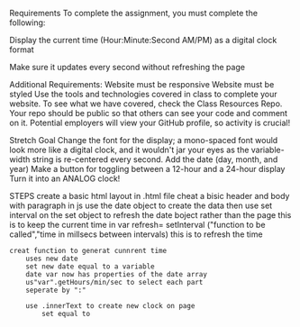 Requirements
To complete the assignment, you must complete the following:

Display the current time (Hour:Minute:Second AM/PM) as a digital clock format

Make sure it updates every second without refreshing the page



Additional Requirements:
Website must be responsive
Website must be styled
Use the tools and technologies covered in class to complete your website. To see what we have covered, check the Class Resources Repo.
Your repo should be public so that others can see your code and comment on it.
Potential employers will view your GitHub profile, so activity is crucial!



Stretch Goal
Change the font for the display; a mono-spaced font would look more like a digital clock, and it wouldn't jar your eyes as the variable-width string is re-centered every second.
Add the date (day, month, and year)
Make a button for toggling between a 12-hour and a 24-hour display
Turn it into an ANALOG clock!

STEPS
    create a basic html layout
    in .html file cheat a bisic header and body with paragraph
    in js use the date object to create the data 
    then use set interval on the set object to refresh the date boject rather than the page 
    this is to keep the current time in 
    var refresh= setInterval ("function to be called","time in millsecs between intervals)
        this is to refresh the time 

    creat function to generat cunnrent time 
        uses new date 
        set new date equal to a variable
        date var now has properties of the date array
        us"var".getHours/min/sec to select each part
        seperate by ":"

        use .innerText to create new clock on page 
            set equal to
